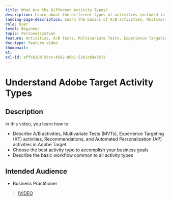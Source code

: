 ```yaml
---
title: What Are the Different Activity Types?
description: Learn about the different types of activities included in Adobe Target and how they can help achieve your goals. Watch this video to learn the basics of A/B activities, Multivariate Tests (MVTs), Experience Targeting (XT) activities, Recommendations, and Automated Personalization (AP) activities.
landing-page-description: Learn the basics of A/B activities, Multivariate Tests, Experience Targeting activities, Recommendations, and Automated Personalization activities.
role: User
level: Beginner
topic: Personalization
feature: Activities, A/B Tests, Multivariate Tests, Experience Targeting, Recommendations, Automated Personalization, Visual Experience Composer (VEC)
doc-type: feature video
thumbnail:
kt:
exl-id: effcb28d-56cc-4592-86b1-53b1c68e3672
---
```

# Understand Adobe Target Activity Types

## Description

In this video, you learn how to:

* Describe A/B activities, Multivariate Tests (MVTs), Experience Targeting (XT) activities, Recommendations, and Automated Personalization (AP) activities in Adobe Target
* Choose the best activity type to accomplish your business goals
* Describe the basic workflow common to all activity types

## Intended Audience

* Business Practitioner

>[!VIDEO](https://video.tv.adobe.com/v/17386/?quality=12)
